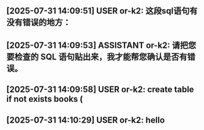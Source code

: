 [2025-07-31 14:09:51] USER or-k2:
这段sql语句有没有错误的地方：
----------------------------------------
[2025-07-31 14:09:53] ASSISTANT or-k2:
请把您要检查的 SQL 语句贴出来，我才能帮您确认是否有错误。
----------------------------------------
[2025-07-31 14:09:58] USER or-k2:
create table if not exists books (
----------------------------------------
[2025-07-31 14:10:29] USER or-k2:
hello
----------------------------------------
